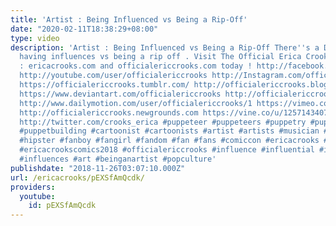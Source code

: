 ```yaml
---
title: 'Artist : Being Influenced vs Being a Rip-Off'
date: "2020-02-11T18:38:29+08:00"
type: video
description: 'Artist : Being Influenced vs Being a Rip-Off There''s a Difference between
  having influences vs being a rip off . Visit The Official Erica Crooks Websites
  : ericacrooks.com and officialericcrooks.com today ! http://facebook.com/officialericcrooks
  http://youtube.com/user/officialericcrooks http://Instagram.com/officialericcrooks/
  https://officialericcrooks.tumblr.com/ http://officialericcrooks.blogspot.com/ https://officialericcrooks.wordpress.com
  https://www.deviantart.com/officialericcrooks http://officialericcrooks.newgrounds.com/follow
  http://www.dailymotion.com/user/officialericcrooks/1 https://vimeo.com/officialericcrooks
  http://officialericcrooks.newgrounds.com https://vine.co/u/1257143407999610880 https://www.pinterest.com/officialec1/
  http://twitter.com/crooks_erica #puppeteer #puppeteers #puppetry #puppetbuilder
  #puppetbuilding #cartoonist #cartoonists #artist #artists #musician #musicians #hippie
  #hipster #fanboy #fangirl #fandom #fan #fans #comiccon #ericacrooks #ericacrookscomics
  #ericacrookscomics2018 #officialericcrooks #influence #influential #inspiration
  #influences #art #beinganartist #popculture'
publishdate: "2018-11-26T03:07:10.000Z"
url: /ericacrooks/pEXSfAmQcdk/
providers:
  youtube:
    id: pEXSfAmQcdk
---
```

